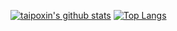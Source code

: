 [![taipoxin's github stats](https://github-readme-stats.vercel.app/api?username=taipoxin&theme=material-palenight)]()
[![Top Langs](https://github-readme-stats.vercel.app/api/top-langs/?username=taipoxin&theme=material-palenight&layout=compact)]()
